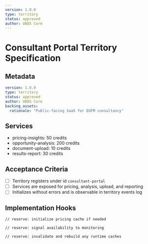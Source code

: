 ```yaml
---
version: 1.0.0
type: territory
status: approved
author: UBOS Core
---
```


# Consultant Portal Territory Specification

## Metadata
```yaml
version: 1.0.0
type: territory
status: approved
author: UBOS Core
backing_assets:
  rationale: "Public-facing SaaS for EUFM consultancy"
```

## Services
- pricing-insights: 50 credits
- opportunity-analysis: 200 credits
- document-upload: 10 credits
- results-report: 30 credits

## Acceptance Criteria
- [ ] Territory registers under id `consultant-portal`
- [ ] Services are exposed for pricing, analysis, upload, and reporting
- [ ] Initializes without errors and is observable in territory events log

## Implementation Hooks

```beforeInit typescript
// reserve: initialize pricing cache if needed
```

```afterInit typescript
// reserve: signal availability to monitoring
```

```onMetamorphosis typescript
// reserve: invalidate and rebuild any runtime caches
```

